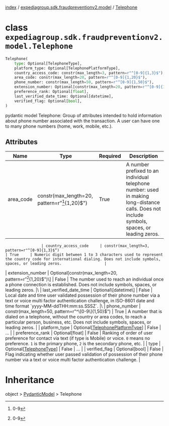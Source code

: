 [index](index.md) /
[expediagroup.sdk.fraudpreventionv2.model](expediagroup.sdk.fraudpreventionv2.model.md)
/ [Telephone](Telephone.md)

# class `expediagroup.sdk.fraudpreventionv2.model.Telephone`

```python
Telephone(
    type: Optional[TelephoneType],
    platform_type: Optional[TelephonePlatformType],
    country_access_code: constr(max_length=3, pattern=r"^[0-9]{1,3}$"),
    area_code: constr(max_length=20, pattern=r"^[0-9]{1,20}$"),
    phone_number: constr(max_length=50, pattern=r"^[0-9]{1,50}$"),
    extension_number: Optional[constr(max_length=20, pattern=r"^[0-9]{1,20}$")],
    preference_rank: Optional[float],
    last_verified_date_time: Optional[datetime],
    verified_flag: Optional[bool],
)
```

pydantic model Telephone: Group of attributes intended to hold
information about phone number associated with the transaction. A user
can have one to many phone numbers (home, work, mobile, etc.).

## Attributes

| Name      | Type                                          | Required | Description                                                                                                                                  |
| --------- | --------------------------------------------- | -------- | -------------------------------------------------------------------------------------------------------------------------------------------- |
| area_code | constr(max_length=20, pattern=r”[^1]{1,20}$") | True     | A number prefixed to an individual telephone number: used in making long-distance calls. Does not include symbols, spaces, or leading zeros. |

```
                | country_access_code     | constr(max_length=3, pattern=r"^[0-9]{1,3}$“)                                                                                                                                                                                                                           | True     | Numeric digit between 1 to 3 characters used to represent the country code for international dialing. Does not include symbols, spaces, or leading zeros.                   |
```

| extension_number | Optional\[constr(max_length=20, pattern=r”[^2]{1,20}$")\]   | False    | The number used to reach an individual once a phone connection is established. Does not include symbols, spaces, or leading zeros.                                                          |\
| last_verified_date_time | Optional\[datetime\]                                          | False    | Local date and time user validated possession of their phone number via a text or voice multi factor authentication challenge, in ISO-8601 date and time format `yyyy-MM-ddTHH:mm:ss.SSSZ`. |\
| phone_number            | constr(max_length=50, pattern=r"^\[0-9\]{1,50}$“)                                                                                                                                                                                                                         | True     | A number that is dialed on a telephone, without the country or area codes, to reach a particular person, business, etc. Does not include symbols, spaces, or leading zeros. |
| platform_type    | Optional\[[TelephonePlatformType](TelephonePlatformType.md)\]                                                                                                                                                                                                                                      | False    | …                                                                                                                                                                           |
| preference_rank  | Optional\[float\]                                                                                                                                                                                                                                                                                  | False    | Ranking of order of user preference for contact via text (if type is Mobile) or voice. `0` means no preference. `1` is the primary phone, `2` is the secondary phone, etc.  |
| type             | Optional\[[TelephoneType](TelephoneType.md)\]                                                                                                                                                                                                                                                      | False    | …                                                                                                                                                                           |
| verified_flag    | Optional\[bool\]                                                                                                                                                                                                                                                                                   | False    | Flag indicating whether user passed validation of possession of their phone number via a text or voice multi factor authentication challenge.                               |

# Inheritance

object > [PydanticModel](PydanticModel.md) > Telephone

[^1]: 0-9

[^2]: 0-9
